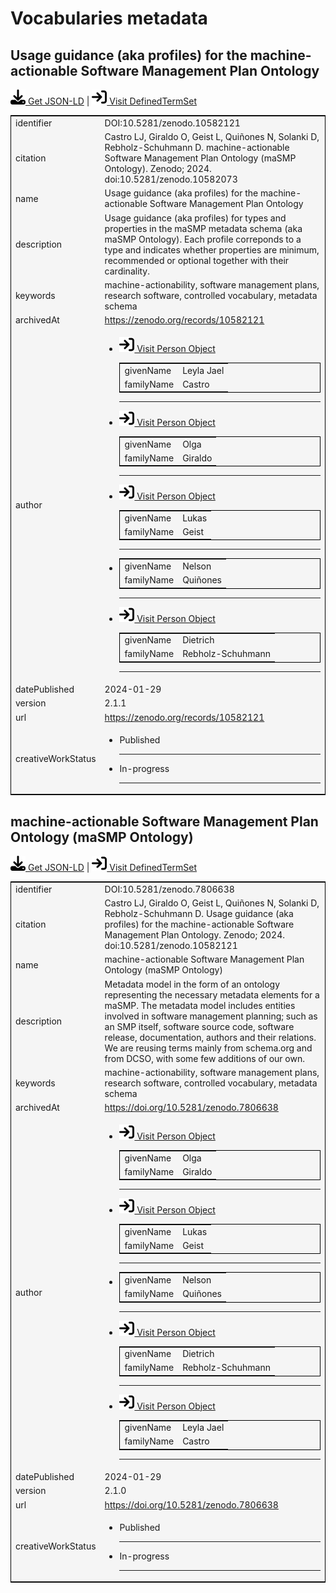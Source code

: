 # Vocabularies metadata

## Usage guidance (aka profiles) for the machine-actionable Software Management Plan Ontology
<p><img src = "/images/get.svg" alt="Get JSON-LD"/><a href="../metadata/vocabularies/maSMPProfiles.json" target="_blank" download="metadata.json"> Get JSON-LD</a> | <a href="https://doi.org/10.5281/zenodo.10582121" target="_blank"><img src = "/images/visit.svg" alt="Visit URL"/> Visit DefinedTermSet</a></p>
<table style="background-color: #F5F5F5; width: 100%; text-align: left; border: 1px solid black;">
<tbody>
<tr>
<td>identifier</td>
<td>DOI:10.5281/zenodo.10582121</td>
</tr>
<tr>
<td>citation</td>
<td>Castro LJ, Giraldo O, Geist L, Quiñones N, Solanki D, Rebholz-Schuhmann D. machine-actionable Software Management Plan Ontology (maSMP Ontology). Zenodo; 2024. doi:10.5281/zenodo.10582073</td>
</tr>
<tr>
<td>name</td>
<td>Usage guidance (aka profiles) for the machine-actionable Software Management Plan Ontology</td>
</tr>
<tr>
<td>description</td>
<td>Usage guidance (aka profiles) for types and properties in the maSMP metadata schema (aka maSMP Ontology). Each profile correponds to a type and indicates whether properties are minimum, recommended or optional together with their cardinality.</td>
</tr>
<tr>
<td>keywords</td>
<td>machine-actionability, software management plans, research software, controlled vocabulary, metadata schema</td>
</tr>
<tr>
<td>archivedAt</td>
<td><a href="https://zenodo.org/records/10582121" target="_blank">https://zenodo.org/records/10582121</a></td>
</tr>
<tr>
<td>author</td>
<td><ul>
<li><table style="background-color: #F5F5F5; width: 100%; text-align: left; border: 1px solid black; border-right: 1px solid black;">
<tbody>
<tr><a href="https://orcid.org/0000-0003-3986-0510" target="_blank"><img src = "/images/visit.svg" alt="Visit URL"/> Visit Person Object</a>
</tr>
<tr>
<td>givenName</td>
<td>Leyla Jael</td>
</tr>
<tr>
<td>familyName</td>
<td>Castro</td>
</tr></tbody>
</table></li>
<hr></hr>
<li><table style="background-color: #F5F5F5; width: 100%; text-align: left; border: 1px solid black; border-right: 1px solid black;">
<tbody>
<tr><a href="https://orcid.org/0000-0003-2978-8922" target="_blank"><img src = "/images/visit.svg" alt="Visit URL"/> Visit Person Object</a>
</tr>
<tr>
<td>givenName</td>
<td>Olga</td>
</tr>
<tr>
<td>familyName</td>
<td>Giraldo</td>
</tr></tbody>
</table></li>
<hr></hr>
<li><table style="background-color: #F5F5F5; width: 100%; text-align: left; border: 1px solid black; border-right: 1px solid black;">
<tbody>
<tr><a href="https://orcid.org/0000-0002-2910-7982" target="_blank"><img src = "/images/visit.svg" alt="Visit URL"/> Visit Person Object</a>
</tr>
<tr>
<td>givenName</td>
<td>Lukas</td>
</tr>
<tr>
<td>familyName</td>
<td>Geist</td>
</tr></tbody>
</table></li>
<hr></hr>
<li><table style="background-color: #F5F5F5; width: 100%; text-align: left; border: 1px solid black; border-right: 1px solid black;">
<tbody>
<tr>
<td>givenName</td>
<td>Nelson</td>
</tr>
<tr>
<td>familyName</td>
<td>Quiñones</td>
</tr></tbody>
</table></li>
<hr></hr>
<li><table style="background-color: #F5F5F5; width: 100%; text-align: left; border: 1px solid black; border-right: 1px solid black;">
<tbody>
<tr><a href="https://orcid.org/0000-0002-1018-0370" target="_blank"><img src = "/images/visit.svg" alt="Visit URL"/> Visit Person Object</a>
</tr>
<tr>
<td>givenName</td>
<td>Dietrich</td>
</tr>
<tr>
<td>familyName</td>
<td>Rebholz-Schuhmann</td>
</tr></tbody>
</table></li>
<hr></hr></ul></td>
</tr>
<tr>
<td>datePublished</td>
<td>2024-01-29</td>
</tr>
<tr>
<td>version</td>
<td>2.1.1</td>
</tr>
<tr>
<td>url</td>
<td><a href="https://zenodo.org/records/10582121" target="_blank">https://zenodo.org/records/10582121</a></td>
</tr>
<tr>
<td>creativeWorkStatus</td>
<td><ul>
<li>Published</li>
<hr></hr>
<li>In-progress</li>
<hr></hr></ul></td>
</tr>
</tbody>
</table>

<script type="application/ld+json">
{
  "@context": "http://schema.org/",
  "@type": "DefinedTermSet",
  "@id": "https://doi.org/10.5281/zenodo.10582121",
  "identifier": "DOI:10.5281/zenodo.10582121",
  "citation": "Castro LJ, Giraldo O, Geist L, Qui\u00f1ones N, Solanki D, Rebholz-Schuhmann D. machine-actionable Software Management Plan Ontology (maSMP Ontology). Zenodo; 2024. doi:10.5281/zenodo.10582073",
  "name": "Usage guidance (aka profiles) for the machine-actionable Software Management Plan Ontology",
  "description": "Usage guidance (aka profiles) for types and properties in the maSMP metadata schema (aka maSMP Ontology). Each profile correponds to a type and indicates whether properties are minimum, recommended or optional together with their cardinality.",
  "keywords": "machine-actionability, software management plans, research software, controlled vocabulary, metadata schema",
  "archivedAt": "https://zenodo.org/records/10582121",
  "author": [
    {
      "@type": "Person",
      "@id": "https://orcid.org/0000-0003-3986-0510",
      "givenName": "Leyla Jael",
      "familyName": "Castro"
    },
    {
      "@type": "Person",
      "@id": "https://orcid.org/0000-0003-2978-8922",
      "givenName": "Olga",
      "familyName": "Giraldo"
    },
    {
      "@type": "Person",
      "@id": "https://orcid.org/0000-0002-2910-7982",
      "givenName": "Lukas",
      "familyName": "Geist"
    },
    {
      "@type": "Person",
      "givenName": "Nelson",
      "familyName": "Qui\u00f1ones"
    },
    {
      "@type": "Person",
      "@id": "https://orcid.org/0000-0002-1018-0370",
      "givenName": "Dietrich",
      "familyName": "Rebholz-Schuhmann"
    }
  ],
  "datePublished": "2024-01-29",
  "version": "2.1.1",
  "url": "https://zenodo.org/records/10582121",
  "creativeWorkStatus": [
    "Published",
    "In-progress"
  ]
}
</script>

## machine-actionable Software Management Plan Ontology (maSMP Ontology)
<p><img src = "/images/get.svg" alt="Get JSON-LD"/><a href="../metadata/vocabularies/maSMPSchema.json" target="_blank" download="metadata.json"> Get JSON-LD</a> | <a href="https://doi.org/10.5281/zenodo.7806638" target="_blank"><img src = "/images/visit.svg" alt="Visit URL"/> Visit DefinedTermSet</a></p>
<table style="background-color: #F5F5F5; width: 100%; text-align: left; border: 1px solid black;">
<tbody>
<tr>
<td>identifier</td>
<td>DOI:10.5281/zenodo.7806638</td>
</tr>
<tr>
<td>citation</td>
<td>Castro LJ, Giraldo O, Geist L, Quiñones N, Solanki D, Rebholz-Schuhmann D. Usage guidance (aka profiles) for the machine-actionable Software Management Plan Ontology. Zenodo; 2024. doi:10.5281/zenodo.10582121</td>
</tr>
<tr>
<td>name</td>
<td>machine-actionable Software Management Plan Ontology (maSMP Ontology)</td>
</tr>
<tr>
<td>description</td>
<td>Metadata model in the form of an ontology representing the necessary metadata elements for a maSMP. The metadata model includes entities involved in software management planning; such as an SMP itself, software source code, software release, documentation, authors and their relations. We are reusing terms mainly from schema.org and from DCSO, with some few additions of our own.</td>
</tr>
<tr>
<td>keywords</td>
<td>machine-actionability, software management plans, research software, controlled vocabulary, metadata schema</td>
</tr>
<tr>
<td>archivedAt</td>
<td><a href="https://doi.org/10.5281/zenodo.7806638" target="_blank">https://doi.org/10.5281/zenodo.7806638</a></td>
</tr>
<tr>
<td>author</td>
<td><ul>
<li><table style="background-color: #F5F5F5; width: 100%; text-align: left; border: 1px solid black; border-right: 1px solid black;">
<tbody>
<tr><a href="https://orcid.org/0000-0003-2978-8922" target="_blank"><img src = "/images/visit.svg" alt="Visit URL"/> Visit Person Object</a>
</tr>
<tr>
<td>givenName</td>
<td>Olga</td>
</tr>
<tr>
<td>familyName</td>
<td>Giraldo</td>
</tr></tbody>
</table></li>
<hr></hr>
<li><table style="background-color: #F5F5F5; width: 100%; text-align: left; border: 1px solid black; border-right: 1px solid black;">
<tbody>
<tr><a href="https://orcid.org/0000-0002-2910-7982" target="_blank"><img src = "/images/visit.svg" alt="Visit URL"/> Visit Person Object</a>
</tr>
<tr>
<td>givenName</td>
<td>Lukas</td>
</tr>
<tr>
<td>familyName</td>
<td>Geist</td>
</tr></tbody>
</table></li>
<hr></hr>
<li><table style="background-color: #F5F5F5; width: 100%; text-align: left; border: 1px solid black; border-right: 1px solid black;">
<tbody>
<tr>
<td>givenName</td>
<td>Nelson</td>
</tr>
<tr>
<td>familyName</td>
<td>Quiñones</td>
</tr></tbody>
</table></li>
<hr></hr>
<li><table style="background-color: #F5F5F5; width: 100%; text-align: left; border: 1px solid black; border-right: 1px solid black;">
<tbody>
<tr><a href="https://orcid.org/0000-0002-1018-0370" target="_blank"><img src = "/images/visit.svg" alt="Visit URL"/> Visit Person Object</a>
</tr>
<tr>
<td>givenName</td>
<td>Dietrich</td>
</tr>
<tr>
<td>familyName</td>
<td>Rebholz-Schuhmann</td>
</tr></tbody>
</table></li>
<hr></hr>
<li><table style="background-color: #F5F5F5; width: 100%; text-align: left; border: 1px solid black; border-right: 1px solid black;">
<tbody>
<tr><a href="https://orcid.org/0000-0003-3986-0510" target="_blank"><img src = "/images/visit.svg" alt="Visit URL"/> Visit Person Object</a>
</tr>
<tr>
<td>givenName</td>
<td>Leyla Jael</td>
</tr>
<tr>
<td>familyName</td>
<td>Castro</td>
</tr></tbody>
</table></li>
<hr></hr></ul></td>
</tr>
<tr>
<td>datePublished</td>
<td>2024-01-29</td>
</tr>
<tr>
<td>version</td>
<td>2.1.0</td>
</tr>
<tr>
<td>url</td>
<td><a href="https://doi.org/10.5281/zenodo.7806638" target="_blank">https://doi.org/10.5281/zenodo.7806638</a></td>
</tr>
<tr>
<td>creativeWorkStatus</td>
<td><ul>
<li>Published</li>
<hr></hr>
<li>In-progress</li>
<hr></hr></ul></td>
</tr>
</tbody>
</table>

<script type="application/ld+json">
{
  "@context": "http://schema.org/",
  "@type": "DefinedTermSet",
  "@id": "https://doi.org/10.5281/zenodo.7806638",
  "identifier": "DOI:10.5281/zenodo.7806638",
  "citation": "Castro LJ, Giraldo O, Geist L, Qui\u00f1ones N, Solanki D, Rebholz-Schuhmann D. Usage guidance (aka profiles) for the machine-actionable Software Management Plan Ontology. Zenodo; 2024. doi:10.5281/zenodo.10582121",
  "name": "machine-actionable Software Management Plan Ontology (maSMP Ontology)",
  "description": "Metadata model in the form of an ontology representing the necessary metadata elements for a maSMP. The metadata model includes entities involved in software management planning; such as an SMP itself, software source code, software release, documentation, authors and their relations. We are reusing terms mainly from schema.org and from DCSO, with some few additions of our own.",
  "keywords": "machine-actionability, software management plans, research software, controlled vocabulary, metadata schema",
  "archivedAt": "https://doi.org/10.5281/zenodo.7806638",
  "author": [
    {
      "@type": "Person",
      "@id": "https://orcid.org/0000-0003-2978-8922",
      "givenName": "Olga",
      "familyName": "Giraldo"
    },
    {
      "@type": "Person",
      "@id": "https://orcid.org/0000-0002-2910-7982",
      "givenName": "Lukas",
      "familyName": "Geist"
    },
    {
      "@type": "Person",
      "givenName": "Nelson",
      "familyName": "Qui\u00f1ones"
    },
    {
      "@type": "Person",
      "@id": "https://orcid.org/0000-0002-1018-0370",
      "givenName": "Dietrich",
      "familyName": "Rebholz-Schuhmann"
    },
    {
      "@type": "Person",
      "@id": "https://orcid.org/0000-0003-3986-0510",
      "givenName": "Leyla Jael",
      "familyName": "Castro"
    }
  ],
  "datePublished": "2024-01-29",
  "version": "2.1.0",
  "url": "https://doi.org/10.5281/zenodo.7806638",
  "creativeWorkStatus": [
    "Published",
    "In-progress"
  ]
}
</script>

